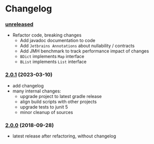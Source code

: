# Changelog

### [unreleased]

* Refactor code, breaking changes
    * Add javadoc documentation to code
    * Add `Jetbrains Annotations` about nullability / contracts
    * Add JMH benchmark to track performance impact of changes
    * `BDict` implements `Map` interface
    * `BList` implements `List` interface

### [2.0.1] (2023-03-10)

* add changelog
* many internal changes:
    * upgrade project to latest gradle release
    * align build scripts with other projects
    * upgrade tests to junit 5
    * minor cleanup of sources

### [2.0.0] (2018-09-28)

* latest release after refactoring, without changelog

[unreleased]: https://github.com/bratkartoffel/beencode/compare/2.0.1..develop

[2.0.1]: https://github.com/bratkartoffel/beencode/compare/2.0.0...2.0.1

[2.0.0]: https://github.com/bratkartoffel/beencode/tree/2.0.0
